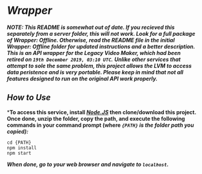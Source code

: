 # ***Wrapper***
***NOTE: This README is somewhat out of date. If you recieved this separately from a server folder, this will not work. Look for a full package of Wrapper: Offline. Otherwise, read the README file in the initial Wrapper: Offline folder for updated instructions and a better description.
This is an API wrapper for the Legacy Video Maker, which had been retired on ***`19th December 2019, 03:10 UTC`***.***	***Unlike other services that attempt to sole the same problem, this project allows the LVM to access data peristence and is very portable.	Please keep in mind that not all features designed to run on the original API work properly.***
## ***How to Use***
***To access this service, install [*Node.JS*](https://nodejs.org/en/) then clone/download this project.	Once done, unzip the folder, copy the path, and execute the following commands in your command prompt (where ***`{PATH}`*** *is the folder path you copied):***
```console
cd {PATH}
npm install
npm start
```

***When done, go to your web browser and navigate to ***`localhost`***.***
